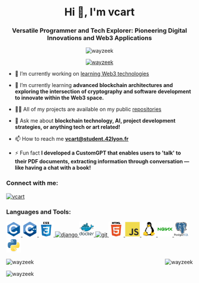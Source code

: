 <h1 align="center">Hi 👋, I'm vcart</h1>
<h3 align="center">Versatile Programmer and Tech Explorer: Pioneering Digital Innovations and Web3 Applications</h3>

<p align="middle"> <img src="https://komarev.com/ghpvc/?username=wayzeek&label=Profile%20views&color=0e75b6&style=flat" alt="wayzeek" /> </p>

<p align="middle"> <a href="https://github.com/ryo-ma/github-profile-trophy"><img src="https://github-profile-trophy.vercel.app/?username=wayzeek" alt="wayzeek" /></a> </p>

- 🔭 I’m currently working on [learning Web3 technologies](https://github.com/wayzeek/Piscine-Web3)

- 🌱 I’m currently learning **advanced blockchain architectures and exploring the intersection of cryptography and software development to innovate within the Web3 space.**

- 👨‍💻 All of my projects are available on my public [repositories](https://github.com/wayzeek?tab=repositories)

- 💬 Ask me about **blockchain technology, AI, project development strategies, or anything tech or art related!**

- 📫 How to reach me **vcart@student.42lyon.fr**

- ⚡ Fun fact **I developed a CustomGPT that enables users to 'talk' to their PDF documents, extracting information through conversation — like having a chat with a book!**

<h3 align="left">Connect with me:</h3>
<p align="left">
<a href="https://linkedin.com/in/vcart" target="blank"><img align="center" src="https://raw.githubusercontent.com/rahuldkjain/github-profile-readme-generator/master/src/images/icons/Social/linked-in-alt.svg" alt="vcart" height="30" width="40" /></a>
</p>

<h3 align="left">Languages and Tools:</h3>
<p align="left"> <a href="https://www.cprogramming.com/" target="_blank" rel="noreferrer"> <img src="https://raw.githubusercontent.com/devicons/devicon/master/icons/c/c-original.svg" alt="c" width="40" height="40"/> </a> <a href="https://www.w3schools.com/cpp/" target="_blank" rel="noreferrer"> <img src="https://raw.githubusercontent.com/devicons/devicon/master/icons/cplusplus/cplusplus-original.svg" alt="cplusplus" width="40" height="40"/> </a> <a href="https://www.w3schools.com/css/" target="_blank" rel="noreferrer"> <img src="https://raw.githubusercontent.com/devicons/devicon/master/icons/css3/css3-original-wordmark.svg" alt="css3" width="40" height="40"/> </a> <a href="https://www.djangoproject.com/" target="_blank" rel="noreferrer"> <img src="https://cdn.worldvectorlogo.com/logos/django.svg" alt="django" width="40" height="40"/> </a> <a href="https://www.docker.com/" target="_blank" rel="noreferrer"> <img src="https://raw.githubusercontent.com/devicons/devicon/master/icons/docker/docker-original-wordmark.svg" alt="docker" width="40" height="40"/> </a> <a href="https://git-scm.com/" target="_blank" rel="noreferrer"> <img src="https://www.vectorlogo.zone/logos/git-scm/git-scm-icon.svg" alt="git" width="40" height="40"/> </a> <a href="https://www.w3.org/html/" target="_blank" rel="noreferrer"> <img src="https://raw.githubusercontent.com/devicons/devicon/master/icons/html5/html5-original-wordmark.svg" alt="html5" width="40" height="40"/> </a> <a href="https://developer.mozilla.org/en-US/docs/Web/JavaScript" target="_blank" rel="noreferrer"> <img src="https://raw.githubusercontent.com/devicons/devicon/master/icons/javascript/javascript-original.svg" alt="javascript" width="40" height="40"/> </a> <a href="https://www.linux.org/" target="_blank" rel="noreferrer"> <img src="https://raw.githubusercontent.com/devicons/devicon/master/icons/linux/linux-original.svg" alt="linux" width="40" height="40"/> </a> <a href="https://www.nginx.com" target="_blank" rel="noreferrer"> <img src="https://raw.githubusercontent.com/devicons/devicon/master/icons/nginx/nginx-original.svg" alt="nginx" width="40" height="40"/> </a> <a href="https://www.postgresql.org" target="_blank" rel="noreferrer"> <img src="https://raw.githubusercontent.com/devicons/devicon/master/icons/postgresql/postgresql-original-wordmark.svg" alt="postgresql" width="40" height="40"/> </a> <a href="https://www.python.org" target="_blank" rel="noreferrer"> <img src="https://raw.githubusercontent.com/devicons/devicon/master/icons/python/python-original.svg" alt="python" width="40" height="40"/> </a> </p>

<p><img align="left" src="https://github-readme-streak-stats.herokuapp.com/?user=wayzeek&" alt="wayzeek" /></p>

<p>&nbsp;<img align="right" src="https://github-readme-stats.vercel.app/api?username=wayzeek&show_icons=true&locale=en" alt="wayzeek" /></p>

<p><img align="center" src="https://github-readme-stats.vercel.app/api/top-langs?username=wayzeek&show_icons=true&locale=en&layout=compact" alt="wayzeek" /></p>



